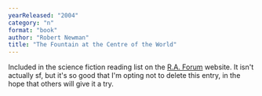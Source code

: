 ```yaml
---
yearReleased: "2004"
category: "n"
format: "book"
author: "Robert Newman"
title: "The Fountain at the Centre of the World"
---
```

Included in the science fiction  reading list on the  <a href="https://web.archive.org/web/20171030015856/https:/raforum.info/spip.php?article992">R.A. Forum</a> website. It isn't actually sf, but it's so good that I'm opting  not to delete this entry, in the hope that others will give it a try.
  